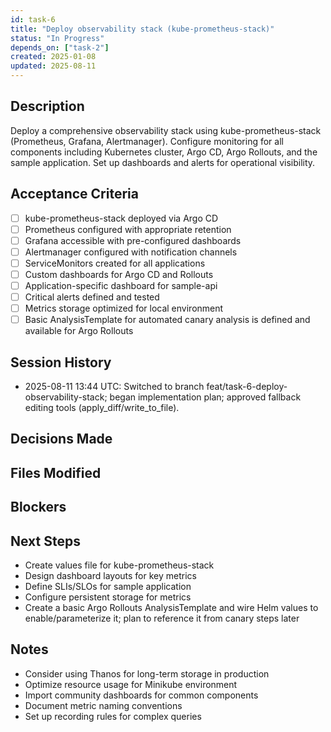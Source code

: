 ```yaml
---
id: task-6
title: "Deploy observability stack (kube-prometheus-stack)"
status: "In Progress"
depends_on: ["task-2"]
created: 2025-01-08
updated: 2025-08-11
---
```


## Description

Deploy a comprehensive observability stack using kube-prometheus-stack (Prometheus, Grafana, Alertmanager). Configure monitoring for all components including Kubernetes cluster, Argo CD, Argo Rollouts, and the sample application. Set up dashboards and alerts for operational visibility.

## Acceptance Criteria

- [ ] kube-prometheus-stack deployed via Argo CD
- [ ] Prometheus configured with appropriate retention
- [ ] Grafana accessible with pre-configured dashboards
- [ ] Alertmanager configured with notification channels
- [ ] ServiceMonitors created for all applications
- [ ] Custom dashboards for Argo CD and Rollouts
- [ ] Application-specific dashboard for sample-api
- [ ] Critical alerts defined and tested
- [ ] Metrics storage optimized for local environment
- [ ] Basic AnalysisTemplate for automated canary analysis is defined and available for Argo Rollouts

## Session History

- 2025-08-11 13:44 UTC: Switched to branch feat/task-6-deploy-observability-stack; began implementation plan; approved fallback editing tools (apply_diff/write_to_file).

## Decisions Made

<!-- Document key implementation decisions -->

## Files Modified

<!-- Track all file changes -->

## Blockers

<!-- Document any blockers encountered -->

## Next Steps

- Create values file for kube-prometheus-stack
- Design dashboard layouts for key metrics
- Define SLIs/SLOs for sample application
- Configure persistent storage for metrics
- Create a basic Argo Rollouts AnalysisTemplate and wire Helm values to enable/parameterize it; plan to reference it from canary steps later

## Notes

- Consider using Thanos for long-term storage in production
- Optimize resource usage for Minikube environment
- Import community dashboards for common components
- Document metric naming conventions
- Set up recording rules for complex queries
